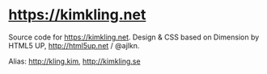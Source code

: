 # https://kimkling.net

Source code for https://kimkling.net. Design & CSS based on Dimension by HTML5 UP, http://html5up.net / @ajlkn.

Alias: http://kling.kim, http://kimkling.se